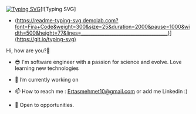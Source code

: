 [![Typing SVG](https://readme-typing-svg.demolab.com?font=Fira+Code&weight=300&size=25&duration=2000&pause=1000&width=500&height=77&lines=I'm+Mehmet+Ertas;Software+Engineer+in+Turkey%F0%9F%A7%91%E2%80%8D%F0%9F%92%BB)](https://git.io/typing-svg)[![Typing SVG]
* (https://readme-typing-svg.demolab.com?font=Fira+Code&weight=300&size=25&duration=2000&pause=1000&width=500&height=77&lines=_____________________________________)](https://git.io/typing-svg)

Hi, how are you?👋

* 😎 I'm software engineer with a passion for science and evolve. Love learning new technologies 

* 🌱 I’m currently working on

* 📫 How to reach me : Ertasmehmet10@gmail.com or add me Linkedin :)

* 👯 Open to opportunities.






